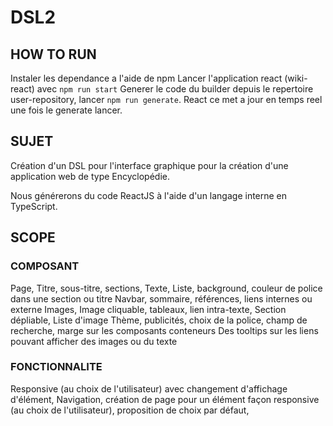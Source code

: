 # DSL2
## HOW TO RUN
Instaler les dependance a l'aide de npm
Lancer l'application react (wiki-react) avec `npm run start`
Generer le code du builder depuis le repertoire user-repository, lancer `npm run generate`.
React ce met a jour en temps reel une fois le generate lancer.
## SUJET
Création d'un DSL pour l'interface graphique pour la création d'une application web de type Encyclopédie. 

Nous générerons du code ReactJS à l'aide d'un langage interne en TypeScript.

## SCOPE
### COMPOSANT
Page, Titre, sous-titre, sections, Texte, Liste, background, couleur de police dans une section ou titre 
Navbar, sommaire, références, liens internes ou externe
Images, Image cliquable, tableaux, lien intra-texte, Section dépliable, Liste d'image
Thème, publicités, choix de la police, champ de recherche, marge sur les composants conteneurs
Des tooltips sur les liens pouvant afficher des images ou du texte

### FONCTIONNALITE
Responsive (au choix de l'utilisateur) avec changement d'affichage d'élément,
Navigation, création de page pour un élément façon responsive (au choix de l'utilisateur),
proposition de choix par défaut, 
 

